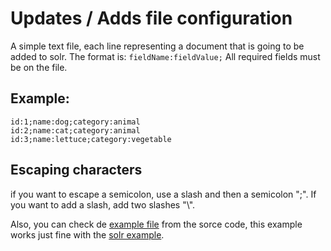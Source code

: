 # Updates / Adds file configuration #
A simple text file, each line representing a document that is going to be added to solr. The format is:
`fieldName:fieldValue;`
All required fields must be on the file.
## Example: ##
```
id:1;name:dog;category:animal
id:2;name:cat;category:animal
id:3;name:lettuce;category:vegetable
```

## Escaping characters ##
if you want to escape a semicolon, use a slash and then a semicolon "\;". If you want to add a slash, add two slashes "\\".


Also, you can check de [example file](../../tree/master/solrmeter/src/main/resources/example/updates.txt) from the sorce code, this example works just fine with the [solr example](http://lucene.apache.org/solr/tutorial.html).
